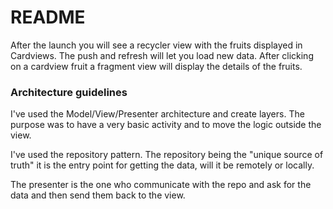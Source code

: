 # README #


After the launch you will see a recycler view with the fruits displayed in Cardviews. The push and refresh will let you load new data. 
After clicking on a cardview fruit a fragment view will display the details of the fruits.

### Architecture guidelines ###

I've used the Model/View/Presenter architecture and create layers.
The purpose was to have a very basic activity and to move the logic outside the view.

I've used the repository pattern. The repository being the "unique source of truth" it is the entry point for getting the data,
will it be remotely or locally.

The presenter is the one who communicate with the repo and ask for the data and then send them back to the view.
